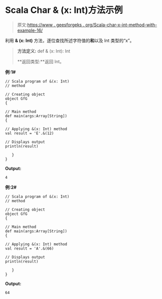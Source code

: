 # Scala Char & (x: Int)方法示例

> 原文:[https://www . geesforgeks . org/Scala-char-x-int-method-with-example-16/](https://www.geeksforgeeks.org/scala-char-x-int-method-with-example-16/)

利用 **& (x: Int)** 方法，逐位查找所述字符值的**和**以及 Int 类型的“x”。

> **方法定义:** def & (x: Int): Int
> 
> **返回类型:**返回 Int。

**例:1#**

```
// Scala program of &(x: Int)
// method

// Creating object
object GfG
{  

// Main method
def main(args:Array[String])
{

// Applying &(x: Int) method 
val result = 'E'.&(12)

// Displays output
println(result)

   }
} 
```

**Output:**

```
4

```

**例:2#**

```
// Scala program of &(x: Int)
// method

// Creating object
object GfG
{  

// Main method
def main(args:Array[String])
{

// Applying &(x: Int) method
val result = 'A'.&(66)

// Displays output
println(result)

   }
} 
```

**Output:**

```
64

```